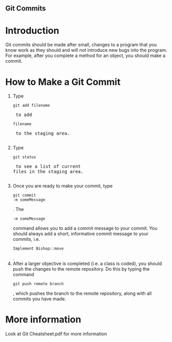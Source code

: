 ## Git Commits
# Introduction
Git commits should be made after small, changes to a program that you know work as they should and will not introduce new bugs into the program. For example, after you complete a method for an object, you should make a commit.

# How to Make a Git Commit
1) Type <pre><code>git add filename</code><pre> to add <pre><code>filename</code></pre> to the staging area.
2) Type <pre><code>git status</code><pre> to see a list of current files in the staging area.
3) Once you are ready to make your commit, type <pre><code>git commit -m someMessage</code></pre>. The <pre><code>-m someMessage</code></pre> command allows you to add a commit message to your commit. You should always add a short, informative commit message to your commits, i.e. <pre><code>Implement Bishop::move</code></pre>.
4) After a larger objective is completed (i.e. a class is coded), you should push the changes to the remote repository. Do this by typing the command <pre><code>git push remote branch</code></pre>, which pushes the branch to the remote repository, along with all commits you have made.

# More information
Look at Git Cheatsheet.pdf for more information